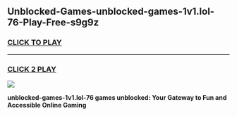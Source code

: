 
## Unblocked-Games-unblocked-games-1v1.lol-76-Play-Free-s9g9z
<h3>
<a href="https://premium76.site?title=unblocked-games-1v1.lol-76&ref=15A">CLICK TO PLAY</a></h3>
<hr>

<h3>
<a href="https://premium76.site?title=unblocked-games-1v1.lol-76&ref=15A">CLICK 2 PLAY</a>
  
</h3>

<a href="https://premium76.site?title=unblocked-games-1v1.lol-76&ref=15A"><img src="https://clearcache.store/games.png"></a>


**unblocked-games-1v1.lol-76 games unblocked: Your Gateway to Fun and Accessible Online Gaming**
